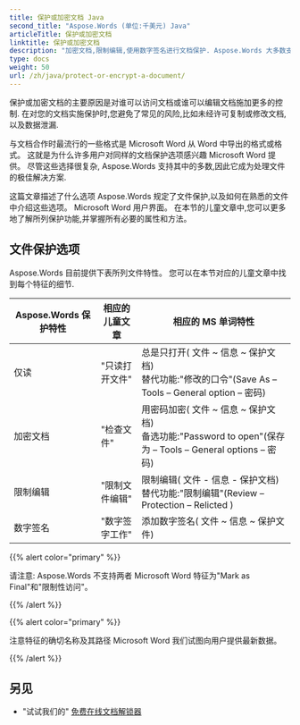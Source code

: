 ```yaml
---
title: 保护或加密文档 Java
second_title: "Aspose.Words (单位:千美元) Java"
articleTitle: 保护或加密文档
linktitle: 保护或加密文档
description: "加密文档,限制编辑,使用数字签名进行文档保护. Aspose.Words 大多数支持 使用 Java。 。 。 。"
type: docs
weight: 50
url: /zh/java/protect-or-encrypt-a-document/
---
```


保护或加密文档的主要原因是对谁可以访问文档或谁可以编辑文档施加更多的控制. 在对您的文档实施保护时,您避免了常见的风险,比如未经许可复制或修改文档,以及数据泄漏.

与文档合作时最流行的一些格式是 Microsoft Word 从 Word 中导出的格式或格式。 这就是为什么许多用户对同样的文档保护选项感兴趣 Microsoft Word 提供。 尽管这些选择很复杂, Aspose.Words 支持其中的多数,因此它成为处理文件的极佳解决方案.

这篇文章描述了什么选项 Aspose.Words 规定了文件保护,以及如何在熟悉的文件中介绍这些选项。 Microsoft Word 用户界面。 在本节的儿童文章中,您可以更多地了解所列保护功能,并掌握所有必要的属性和方法。

## 文件保护选项

Aspose.Words 目前提供下表所列文件特性。 您可以在本节对应的儿童文章中找到每个特征的细节.

|  Aspose.Words 保护特性 |  相应的儿童文章 |  相应的 MS 单词特性 |
|  -------------------------------  |  ------------------------------  |  ------------------------------------------------------------  |
|  仅读 |  "只读打开文件" |  总是只打开( 文件 ~ 信息 ~ 保护文档)<br/>替代功能:"修改的口令"(Save As – Tools – General option – 密码) |
|  加密文档 |  "检查文件" |  用密码加密( 文件 ~ 信息 ~ 保护文档)<br/>备选功能:"Password to open"(保存为 – Tools – General options – 密码) |
|  限制编辑 |  "限制文件编辑" |  限制编辑( 文件 - 信息 - 保护文档)<br/>替代功能:"限制编辑"(Review – Protection – Relicted ) |
|  数字签名 |  "数字签字工作" |  添加数字签名( 文件 ~ 信息 ~ 保护文件) |

{{% alert color="primary" %}}

请注意: Aspose.Words 不支持两者 Microsoft Word 特征为"Mark as Final"和"限制性访问"。

{{% /alert %}}

{{% alert color="primary" %}}

注意特征的确切名称及其路径 Microsoft Word 我们试图向用户提供最新数据。

{{% /alert %}}

## 另见

* "试试我们的" [免费在线文档解锁器](https://products.aspose.app/words/unlock)
